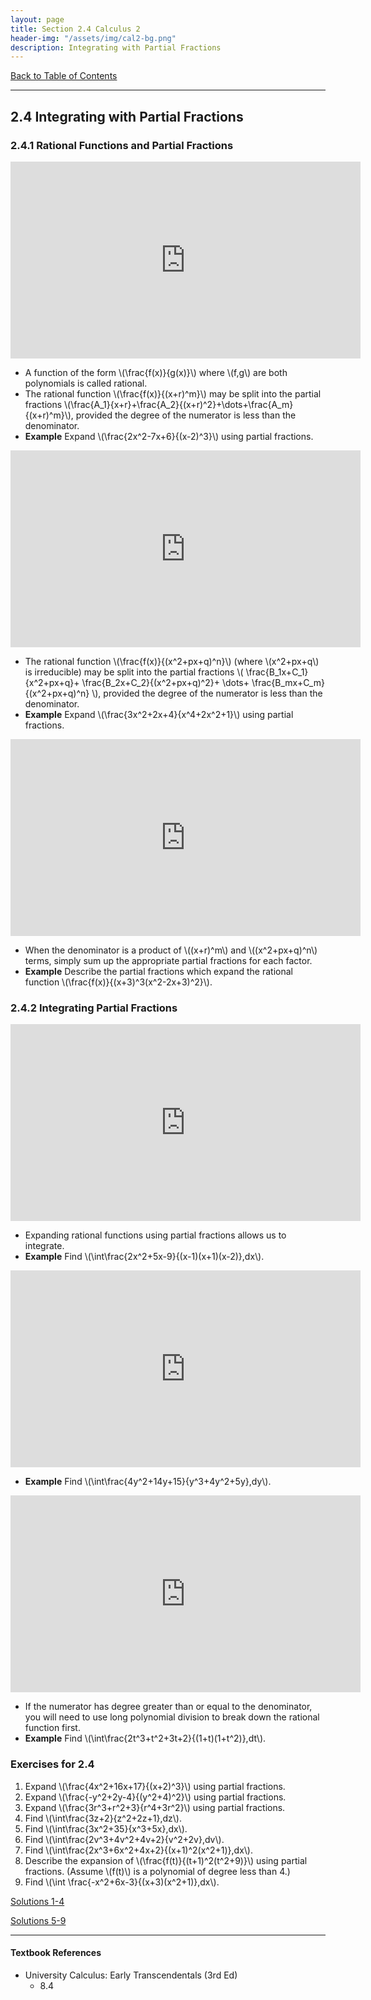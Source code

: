 ```yaml
---
layout: page
title: Section 2.4 Calculus 2
header-img: "/assets/img/cal2-bg.png"
description: Integrating with Partial Fractions
---
```


[Back to Table of Contents](../..)

---

## 2.4 Integrating with Partial Fractions

### 2.4.1 Rational Functions and Partial Fractions

<!-- TODO generalize to ax+r,etc -->

<iframe width="560" height="315" src="https://www.youtube.com/embed/EmSIKDf_qug" frameborder="0" allowfullscreen></iframe>

- A function of the form \\(\frac{f(x)}{g(x)}\\) where \\(f,g\\) are
  both polynomials is called rational.
- The rational function \\(\frac{f(x)}{(x+r)^m}\\) may be split into
  the partial fractions
  \\(\frac{A_1}{x+r}+\frac{A_2}{(x+r)^2}+\dots+\frac{A_m}{(x+r)^m}\\),
  provided the degree of the numerator is less than the denominator.
- **Example**
  Expand \\(\frac{2x^2-7x+6}{(x-2)^3}\\) using partial fractions.


<iframe width="560" height="315" src="https://www.youtube.com/embed/CgpzFKX6ZeY" frameborder="0" allowfullscreen></iframe>

- The rational function \\(\frac{f(x)}{(x^2+px+q)^n}\\) (where
  \\(x^2+px+q\\) is irreducible) may be split into
  the partial fractions
  \\(
    \frac{B_1x+C_1}{x^2+px+q}+
    \frac{B_2x+C_2}{(x^2+px+q)^2}+
    \dots+
    \frac{B_mx+C_m}{(x^2+px+q)^n}
  \\),
  provided the degree of the numerator is less than the denominator.
- **Example**
  Expand \\(\frac{3x^2+2x+4}{x^4+2x^2+1}\\) using partial fractions.

<iframe width="560" height="315" src="https://www.youtube.com/embed/GqlkMqLmYcs"  frameborder="0" allowfullscreen></iframe>

- When the denominator is a product of \\((x+r)^m\\) and
  \\((x^2+px+q)^n\\) terms, simply sum up the appropriate
  partial fractions for each factor.
- **Example**
  Describe the partial fractions which expand the rational function
  \\(\frac{f(x)}{(x+3)^3(x^2-2x+3)^2}\\).

### 2.4.2 Integrating Partial Fractions

<iframe width="560" height="315" src="https://www.youtube.com/embed/3LLOuOnOoEg" frameborder="0" allowfullscreen></iframe>

- Expanding rational functions using partial fractions allows us
  to integrate.
- **Example** Find \\(\int\frac{2x^2+5x-9}{(x-1)(x+1)(x-2)}\,dx\\).

<iframe width="560" height="315" src="https://www.youtube.com/embed/JvSzxVuQsoQ" frameborder="0" allowfullscreen></iframe>

- **Example** Find \\(\int\frac{4y^2+14y+15}{y^3+4y^2+5y}\,dy\\).

<iframe width="560" height="315" src="https://www.youtube.com/embed/tfO4BQojv_w" frameborder="0" allowfullscreen></iframe>

- If the numerator has degree greater than or equal to the denominator,
  you will need to use long polynomial division to break down the
  rational function first.
- **Example** Find \\(\int\frac{2t^3+t^2+3t+2}{(1+t)(1+t^2)}\,dt\\).

### Exercises for 2.4

1.  Expand \\(\frac{4x^2+16x+17}{(x+2)^3}\\) using partial fractions.
2.  Expand \\(\frac{-y^2+2y-4}{(y^2+4)^2}\\) using partial fractions.
3.  Expand \\(\frac{3r^3+r^2+3}{r^4+3r^2}\\) using partial fractions.
4.  Find \\(\int\frac{3z+2}{z^2+2z+1}\,dz\\).
5.  Find \\(\int\frac{3x^2+35}{x^3+5x}\,dx\\).
6.  Find \\(\int\frac{2v^3+4v^2+4v+2}{v^2+2v}\,dv\\).
7.  Find \\(\int\frac{2x^3+6x^2+4x+2}{(x+1)^2(x^2+1)}\,dx\\).
8.  Describe the expansion of
    \\(\frac{f(t)}{(t+1)^2(t^2+9)}\\) using partial fractions.
    (Assume \\(f(t)\\) is a polynomial of degree less than 4.)
9.  Find \\(\int \frac{-x^2+6x-3}{(x+3)(x^2+1)}\,dx\\).

[Solutions 1-4]({{site.baseurl}}public/solutions/2.4a.pdf)

[Solutions 5-9]({{site.baseurl}}public/solutions/2.4b.pdf)

---

#### Textbook References

- University Calculus: Early Transcendentals (3rd Ed)
    - 8.4
